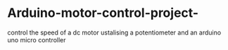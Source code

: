 Arduino-motor-control-project-
==============================

control the speed of a dc motor ustalising a potentiometer and an arduino uno micro controller
